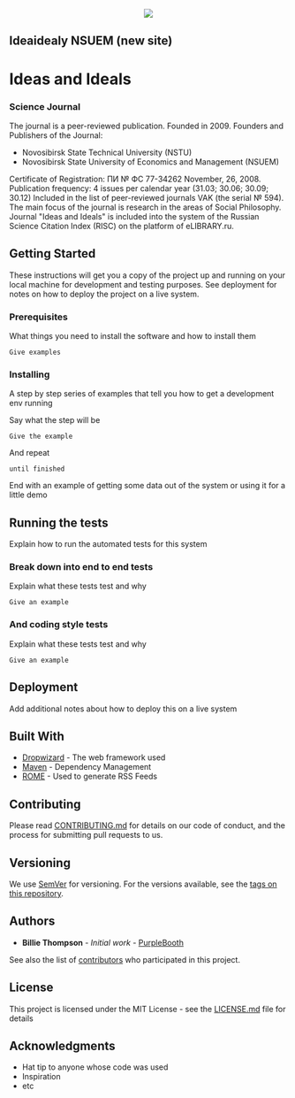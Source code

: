 <p align="center"><img src="https://github.com/vicpril/idea-lv-vue/blob/master/public/images/logo-wide.jpg"></p>

## Ideaidealy NSUEM (new site)

# Ideas and Ideals

### Science Journal

The journal is a peer-reviewed publication. Founded in 2009.
Founders and Publishers of the Journal:

-  Novosibirsk State Technical University (NSTU)
-  Novosibirsk State University of Economics and Management (NSUEM)

Certificate of Registration: ПИ № ФС 77-34262 November, 26, 2008.
Publication frequency: 4 issues per calendar year (31.03; 30.06; 30.09; 30.12)
Included in the list of peer-reviewed journals VAK (the serial № 594).
The main focus of the journal is research in the areas of Social Philosophy.
Journal "Ideas and Ideals" is included into the system of the Russian Science Citation Index (RISC) on the platform of eLIBRARY.ru.

## Getting Started

These instructions will get you a copy of the project up and running on your local machine for development and testing purposes. See deployment for notes on how to deploy the project on a live system.

### Prerequisites

What things you need to install the software and how to install them

```
Give examples
```

### Installing

A step by step series of examples that tell you how to get a development env running

Say what the step will be

```
Give the example
```

And repeat

```
until finished
```

End with an example of getting some data out of the system or using it for a little demo

## Running the tests

Explain how to run the automated tests for this system

### Break down into end to end tests

Explain what these tests test and why

```
Give an example
```

### And coding style tests

Explain what these tests test and why

```
Give an example
```

## Deployment

Add additional notes about how to deploy this on a live system

## Built With

-  [Dropwizard](http://www.dropwizard.io/1.0.2/docs/) - The web framework used
-  [Maven](https://maven.apache.org/) - Dependency Management
-  [ROME](https://rometools.github.io/rome/) - Used to generate RSS Feeds

## Contributing

Please read [CONTRIBUTING.md](https://gist.github.com/PurpleBooth/b24679402957c63ec426) for details on our code of conduct, and the process for submitting pull requests to us.

## Versioning

We use [SemVer](http://semver.org/) for versioning. For the versions available, see the [tags on this repository](https://github.com/your/project/tags).

## Authors

-  **Billie Thompson** - _Initial work_ - [PurpleBooth](https://github.com/PurpleBooth)

See also the list of [contributors](https://github.com/your/project/contributors) who participated in this project.

## License

This project is licensed under the MIT License - see the [LICENSE.md](LICENSE.md) file for details

## Acknowledgments

-  Hat tip to anyone whose code was used
-  Inspiration
-  etc
